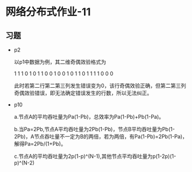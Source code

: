 # 网络分布式作业-11

## 习题

* p2

  以p1中数据为例，其二维奇偶效验格式为

  1 1 1 0 1 
  0 1 1 0 0 
  1 0 0 1 0 
  1 1 0 1 1 
  1 1 0 0 0 

  此时若第二行第二第三列发生错误变为0，该行奇偶效验正确，但第二第三列奇偶效验错误，即无法确定错误发生的行数，所以无法纠正。

* p10

  a.节点A的平均吞吐量为Pa(1-Pb)，总效率为Pa(1-Pb)+Pb(1-Pa)。

  b.当Pa=2Pb,节点A平均吞吐量为2Pb(1-Pb)，节点B平均吞吐量为Pb(1-2Pb)，A节点吞吐量不一定为B的两倍，若为两倍，有Pa(1-Pb)=2Pb(1-Pa)，解得Pa=2Pb/(1+Pb)。

  c.节点A的平均吞吐量为2p(1-p)^(N-1),其他节点平均吞吐量为p(1-2p)(1-p)^(N-2)

  

